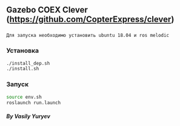 ## Gazebo COEX Clever (https://github.com/CopterExpress/clever)
###
```
Для запуска необходимо установить ubuntu 18.04 и ros melodic 
```
### Установка 
```bash
./install_dep.sh
./install.sh
```

### Запуск 
```bash
source env.sh
roslaunch run.launch 
```
##### By Vasily Yuryev
